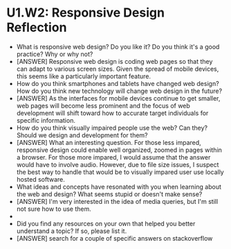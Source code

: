 # U1.W2: Responsive Design Reflection

* What is responsive web design? Do you like it?  Do you think it's a good practice? Why or why not?
* [ANSWER] Responsive web design is coding web pages so that they can adapt to various screen sizes. Given the spread of mobile devices, this seems like a particularly important feature. 
* How do you think smartphones and tablets have changed web design? How do you think new technology will change web design in the future?
* [ANSWER] As the interfaces for mobile devices continue to get smaller, web pages will become less prominent and the focus of web development will shift toward how to accurate target individuals for specific information.
* How do you think visually impaired people use the web? Can they? Should we design and development for them?
* [ANSWER] What an interesting question. For those less impared, responsive design could enable well organized, zoomed in pages within a browser. For those more impared, I would assume that the answer would have to involve audio. However, due to file size issues, I suspect the best way to handle that would be to visually impared user use locally hosted software.
* What ideas and concepts have resonated with you when learning about the web and design? What seems stupid or doesn't make sense?
* [ANSWER] I'm very interested in the idea of media queries, but I'm still not sure how to use them.
* 
* Did you find any resources on your own that helped you better understand a topic? If so, please list it.
* [ANSWER] search for a couple of specific answers on stackoverflow
